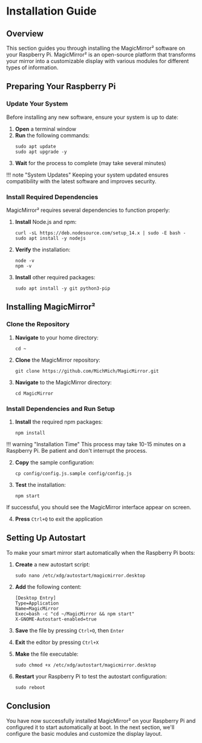 # Installation Guide

## Overview

This section guides you through installing the MagicMirror² software on your Raspberry Pi. MagicMirror² is an open-source platform that transforms your mirror into a customizable display with various modules for different types of information.

## Preparing Your Raspberry Pi

### Update Your System

Before installing any new software, ensure your system is up to date:

1. **Open** a terminal window
2. **Run** the following commands: 
   ```
   sudo apt update
   sudo apt upgrade -y
   ```
3. **Wait** for the process to complete (may take several minutes)

!!! note "System Updates"
    Keeping your system updated ensures compatibility with the latest software and improves security.

### Install Required Dependencies

MagicMirror² requires several dependencies to function properly:

1. **Install** Node.js and npm:
   ```
   curl -sL https://deb.nodesource.com/setup_14.x | sudo -E bash -
   sudo apt install -y nodejs
   ```

2. **Verify** the installation:
   ```
   node -v
   npm -v
   ```

3. **Install** other required packages:
   ```
   sudo apt install -y git python3-pip
   ```

## Installing MagicMirror²

### Clone the Repository

1. **Navigate** to your home directory:
   ```
   cd ~
   ```
     
2. **Clone** the MagicMirror repository:
   ```
   git clone https://github.com/MichMich/MagicMirror.git
   ```
     
3. **Navigate** to the MagicMirror directory:
   ```
   cd MagicMirror
   ```

### Install Dependencies and Run Setup

1. **Install** the required npm packages:
   ```
   npm install
   ```

!!! warning "Installation Time"
    This process may take 10-15 minutes on a Raspberry Pi. Be patient and don't interrupt the process.

2. **Copy** the sample configuration:
   ```
   cp config/config.js.sample config/config.js
   ```
     
3. **Test** the installation:
   ```
   npm start
   ```

If successful, you should see the MagicMirror interface appear on screen.

4. **Press** `Ctrl+Q` to exit the application

## Setting Up Autostart

To make your smart mirror start automatically when the Raspberry Pi boots:

1. **Create** a new autostart script:
   ```
   sudo nano /etc/xdg/autostart/magicmirror.desktop
   ```

2. **Add** the following content:
   ```
   [Desktop Entry]
   Type=Application
   Name=MagicMirror
   Exec=bash -c "cd ~/MagicMirror && npm start"
   X-GNOME-Autostart-enabled=true
   ```

3. **Save** the file by pressing `Ctrl+O`, then `Enter`

4. **Exit** the editor by pressing `Ctrl+X`

5. **Make** the file executable:
   ```
   sudo chmod +x /etc/xdg/autostart/magicmirror.desktop
   ```
     
6. **Restart** your Raspberry Pi to test the autostart configuration:
   ```
   sudo reboot
   ```

## Conclusion

You have now successfully installed MagicMirror² on your Raspberry Pi and configured it to start automatically at boot. In the next section, we'll configure the basic modules and customize the display layout.

